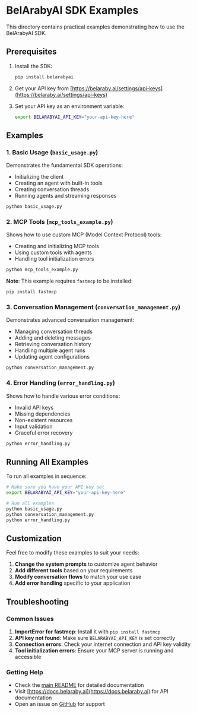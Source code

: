 # BelArabyAI SDK Examples

This directory contains practical examples demonstrating how to use the BelArabyAI SDK.

## Prerequisites

1. Install the SDK:
   ```bash
   pip install belarabyai
   ```

2. Get your API key from [https://belaraby.ai/settings/api-keys](https://belaraby.ai/settings/api-keys)

3. Set your API key as an environment variable:
   ```bash
   export BELARABYAI_API_KEY="your-api-key-here"
   ```

## Examples

### 1. Basic Usage (`basic_usage.py`)

Demonstrates the fundamental SDK operations:
- Initializing the client
- Creating an agent with built-in tools
- Creating conversation threads
- Running agents and streaming responses

```bash
python basic_usage.py
```

### 2. MCP Tools (`mcp_tools_example.py`)

Shows how to use custom MCP (Model Context Protocol) tools:
- Creating and initializing MCP tools
- Using custom tools with agents
- Handling tool initialization errors

```bash
python mcp_tools_example.py
```

**Note**: This example requires `fastmcp` to be installed:
```bash
pip install fastmcp
```

### 3. Conversation Management (`conversation_management.py`)

Demonstrates advanced conversation management:
- Managing conversation threads
- Adding and deleting messages
- Retrieving conversation history
- Handling multiple agent runs
- Updating agent configurations

```bash
python conversation_management.py
```

### 4. Error Handling (`error_handling.py`)

Shows how to handle various error conditions:
- Invalid API keys
- Missing dependencies
- Non-existent resources
- Input validation
- Graceful error recovery

```bash
python error_handling.py
```

## Running All Examples

To run all examples in sequence:

```bash
# Make sure you have your API key set
export BELARABYAI_API_KEY="your-api-key-here"

# Run all examples
python basic_usage.py
python conversation_management.py
python error_handling.py
```

## Customization

Feel free to modify these examples to suit your needs:

1. **Change the system prompts** to customize agent behavior
2. **Add different tools** based on your requirements
3. **Modify conversation flows** to match your use case
4. **Add error handling** specific to your application

## Troubleshooting

### Common Issues

1. **ImportError for fastmcp**: Install it with `pip install fastmcp`
2. **API key not found**: Make sure `BELARABYAI_API_KEY` is set correctly
3. **Connection errors**: Check your internet connection and API key validity
4. **Tool initialization errors**: Ensure your MCP server is running and accessible

### Getting Help

- Check the [main README](../README.md) for detailed documentation
- Visit [https://docs.belaraby.ai](https://docs.belaraby.ai) for API documentation
- Open an issue on [GitHub](https://github.com/belarabyai/belarabyai/issues) for support
